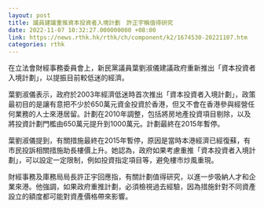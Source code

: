 ```yaml
---
layout: post
title: 議員建議重推資本投資者入境計劃　許正宇稱值得研究
date: 2022-11-07 10:32:27.000000000 +08:00
link: https://news.rthk.hk/rthk/ch/component/k2/1674530-20221107.htm
categories: rthk
---
```


在立法會財經事務委員會上，新民黨議員葉劉淑儀建議政府重新推出「資本投資者入境計劃」，以提振目前較低迷的經濟。

葉劉淑儀表示，政府於2003年經濟低迷時首次推出「資本投資者入境計劃」，政策最初目的是讓有意把不少於650萬元資金投資於香港，但又不會在香港參與經營任何業務的人士來港居留。計劃在2010年調整，包括將房地產投資項目剔除，以及將投資計劃門檻由650萬元提升到1000萬元。計劃最終在2015年暫停。

葉劉淑儀提到，有關措施最終在2015年暫停，原因是當時本港經濟已經復蘇，有市民投訴相關措施助長樓價上升。她認為，政府如果考慮重推「資本投資者入境計劃」，可以設定一定限制，例如投資指定項目等，避免樓市炒風重現。

財經事務及庫務局局長許正宇回應指，有關計劃值得研究，以進一步吸納人才和企業來港。他強調，如果政府重推計劃，必須檢視過去經驗，因為措施針對不同資產設立的額度都可能對資產價格帶來影響。
